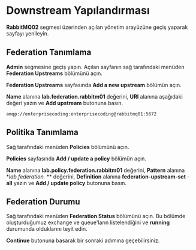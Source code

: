 # Downstream Yapılandırması

**RabbitMQ02** segmesi üzerinden açılan yönetim arayüzüne geçiş yaparak sayfayı yenileyin.

## Federation Tanımlama

**Admin** segmesine geçiş yapın. Açılan sayfanın sağ tarafındaki menüden **Federation Upstreams** bölümünü açın.

**Federation Upstreams** sayfasında **Add a new upstream** bölümün açın.

**Name** alanına **lab.federation.rabbitm01** değerini, **URI** alanına aşağıdaki değeri yazın ve **Add upstream** butonuna basın.

`amqp://enterprisecoding:enterprisecoding@rabbitmq01:5672`
## Politika Tanımlama

Sağ tarafındaki menüden **Policies** bölümünü açın.

**Policies** sayfasında **Add / update a policy** bölümün açın.

**Name** alanına **lab.policy.federation.rabbitm01** değerini, **Pattern** alanına **lab.federation.* ** değerini, **Definition** alanına **federation-upstream-set** - **all** yazın ve **Add / update policy** butonuna basın.

## Federation Durumu

Sağ tarafındaki menüden **Federation Status** bölümünü açın. Bu bölümde oluşturduğumuz exchange ve queue'ların listelendiğini ve **running** durumunda olduklarını teyit edin.

**Continue** butonuna basarak bir sonraki adımına geçebilirsiniz.